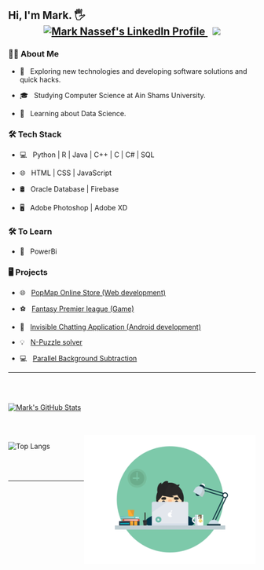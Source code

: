 <h2> Hi, I'm Mark. 🖐&nbsp; <div align='center'><a href="https://www.linkedin.com/in/mark-nassef/">
    <img src="https://www.vectorlogo.zone/logos/linkedin/linkedin-icon.svg" alt="Mark Nassef's LinkedIn Profile" height="25" width="25">
  </a> &nbsp; <a href="mailto:maark.nassef@gmail.com"><img width="30" src="https://user-images.githubusercontent.com/5141132/50740364-7ea80880-1217-11e9-8faf-2348e31beedd.png"></a></div>
</h2>

<h3> 👨🏻 About Me </h3>



- 🤔 &nbsp; Exploring new technologies and developing software solutions and quick hacks.

- 🎓 &nbsp; Studying Computer Science at Ain Shams University.

- 🌱 &nbsp; Learning about Data Science.


<h3>🛠 Tech Stack</h3>



- 💻 &nbsp; Python | R | Java | C++ | C | C# | SQL 

- 🌐 &nbsp; HTML | CSS | JavaScript 

- 🛢 &nbsp; Oracle Database | Firebase

- 🖥 &nbsp; Adobe Photoshop | Adobe XD



<h3>🛠 To Learn</h3>

- 🔧 &nbsp; PowerBi



<h3>🖥 Projects</h3>

- 🌐 &nbsp; [PopMap Online Store (Web development)](https://github.com/MaarkNassef/PopMap)

- ⚽ &nbsp; [Fantasy Premier league (Game)](https://github.com/MaarkNassef/MiniFootballFantasy)

- 📱 &nbsp; [Invisible Chatting Application (Android development)](https://github.com/MaarkNassef/Invisible)

- 💡 &nbsp; [N-Puzzle solver](https://github.com/MaarkNassef/N_Puzzle)

- 💻 &nbsp; [Parallel Background Subtraction](https://github.com/MaarkNassef/ParallelBackgroundSubtraction)

<!--

- 🔐 &nbsp; [Security Package](https://github.com/MaarkNassef/SecurityPackage)
-->


<hr>



<br/><br/>

[![Mark's GitHub Stats](https://github-readme-stats.vercel.app/api?username=MaarkNassef&show_icons=true)](https://github.com/MaarkNassef)

<br/>

<br/>

<img src="https://github.com/nirala69/nirala69/blob/master/70804f7e25b11f29db904f2fa7b4cd9d.gif" width="350" align='right'>

![Top Langs](https://github-readme-stats.vercel.app/api/top-langs/?username=MaarkNassef&show_icons=false)

<br><br>
<hr>
